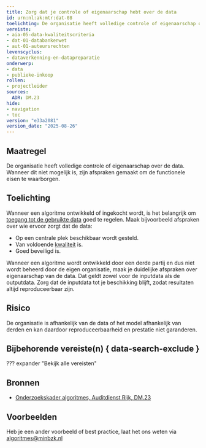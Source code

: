 ```yaml
---
title: Zorg dat je controle of eigenaarschap hebt over de data
id: urn:nl:ak:mtr:dat-08
toelichting: De organisatie heeft volledige controle of eigenaarschap over de data. Wanneer dit niet mogelijk is, zijn afspraken gemaakt om de functionele eisen te waarborgen.
vereiste:
- aia-05-data-kwaliteitscriteria
- dat-01-databankenwet
- aut-01-auteursrechten
levenscyclus:
- dataverkenning-en-datapreparatie
onderwerp:
- data
- publieke-inkoop
rollen:
- projectleider
sources:
  ADR: DM.23
hide:
- navigation
- toc
version: "e33a2081"
version_date: "2025-08-26"
---
```


<!-- tags -->

## Maatregel
De organisatie heeft volledige controle of eigenaarschap over de data. Wanneer dit niet mogelijk is, zijn afspraken gemaakt om de functionele eisen te waarborgen.

## Toelichting
Wanneer een algoritme ontwikkeld of ingekocht wordt, is het belangrijk om [toegang tot de gebruikte data](3-dat-12-fair-data.md) goed te regelen.
Maak bijvoorbeeld afspraken over wie ervoor zorgt dat de data:

- Op een centrale plek beschikbaar wordt gesteld.
- Van voldoende [kwaliteit](3-dat-01-datakwaliteit.md) is.
- Goed beveiligd is.

Wanneer een algoritme wordt ontwikkeld door een derde partij en dus niet wordt beheerd door de eigen organisatie, maak je duidelijke afspraken over eigenaarschap van de data. Dat geldt zowel voor de inputdata als de outputdata.
Zorg dat de inputdata tot je beschikking blijft, zodat resultaten altijd reproduceerbaar zijn.

## Risico
De organisatie is afhankelijk van de data of het model afhankelijk van derden en kan daardoor reproduceerbaarheid en prestatie niet garanderen.

## Bijbehorende vereiste(n) { data-search-exclude }
??? expander "Bekijk alle vereisten"
    <!-- list_vereisten_on_maatregelen_page -->

## Bronnen
- [Onderzoekskader algoritmes, Auditdienst Rijk, DM.23](../hulpmiddelen/onderzoekskader-adr.md)

## Voorbeelden

Heb je een ander voorbeeld of best practice, laat het ons weten via [algoritmes@minbzk.nl](mailto:algoritmes@minbzk.nl)
